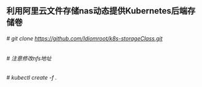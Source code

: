 ## 利用阿里云文件存储nas动态提供Kubernetes后端存储卷
###### # git clone https://github.com/Idiomroot/k8s-storageClass.git
###### # 注意修改nfs地址
###### # kubectl create -f .
